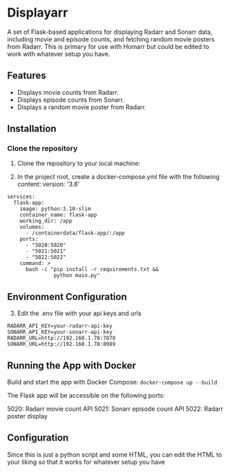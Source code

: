 # Displayarr

A set of Flask-based applications for displaying Radarr and Sonarr data, including movie and episode counts, and fetching random movie posters from Radarr. This is primary for use with Homarr but could be edited to work with whatever setup you have.

## Features

- Displays movie counts from Radarr.
- Displays episode counts from Sonarr.
- Displays a random movie poster from Radarr.


## Installation

### Clone the repository

1. Clone the repository to your local machine:

2. In the project root, create a docker-compose.yml file with the following content:
version: '3.8'
```
services:
  flask-app:
    image: python:3.10-slim
    container_name: flask-app
    working_dir: /app
    volumes:
      - /containerdata/flask-app/:/app
    ports:
      - "5020:5020"
      - "5021:5021"
      - "5022:5022"
    command: >
      bash -c "pip install -r requirements.txt &&
               python main.py"
```
## Environment Configuration
3. Edit the .env file with your api keys and urls
```
RADARR_API_KEY=your-radarr-api-key
SONARR_API_KEY=your-sonarr-api-key
RADARR_URL=http://192.168.1.78:7878
SONARR_URL=http://192.168.1.78:8989
```
## Running the App with Docker
Build and start the app with Docker Compose:
`docker-compose up --build`

The Flask app will be accessible on the following ports:

5020: Radarr movie count API
5021: Sonarr episode count API
5022: Radarr poster display

## Configuration

Since this is just a python script and some HTML, you can edit the HTML to your liking so that it works for whatever setup you have

